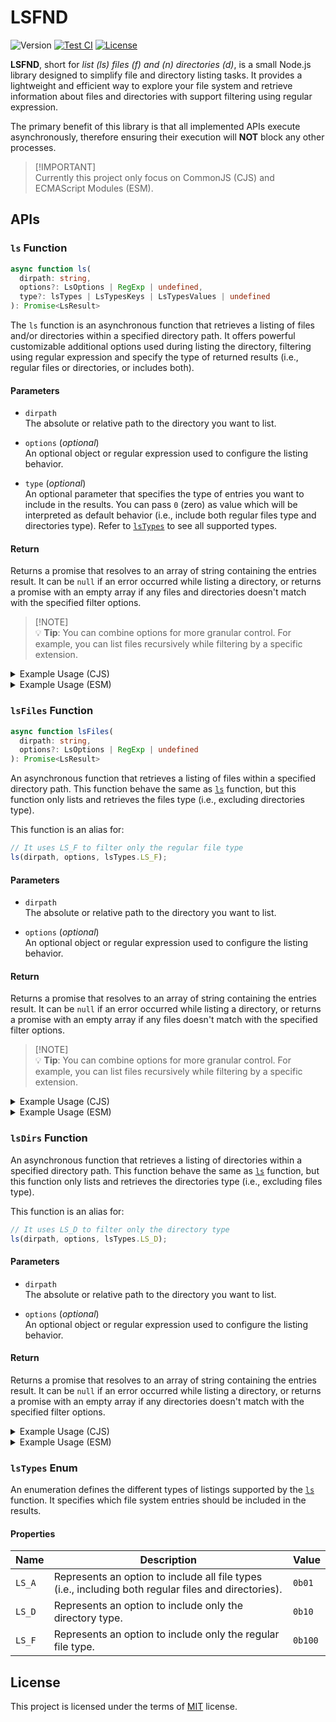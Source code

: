 # LSFND

![Version](https://img.shields.io/github/package-json/v/mitsuki31/lsfnd?logo=npm&label=LSFND)
[![Test CI](https://github.com/mitsuki31/lsfnd/actions/workflows/test.yml/badge.svg)](https://github.com/mitsuki31/lsfnd/actions/workflows/test.yml)
[![License](https://img.shields.io/github/license/mitsuki31/lsfnd?logo=github&logoColor=f9f9f9&label=License&labelColor=yellow&color=white)](https://github.com/mitsuki31/lsfnd/tree/master/LICENSE)

**LSFND**, short for _list (ls) files (f) and (n) directories (d)_, is a small
Node.js library designed to simplify file and directory listing tasks. It provides a
lightweight and efficient way to explore your file system and retrieve information
about files and directories with support filtering using regular expression.

The primary benefit of this library is that all implemented APIs execute asynchronously,
therefore ensuring their execution will **NOT** block any other processes.

> [!IMPORTANT]\
> Currently this project only focus on CommonJS (CJS) and ECMAScript Modules (ESM).

## APIs

### `ls` Function
```ts
async function ls(
  dirpath: string,
  options?: LsOptions | RegExp | undefined,
  type?: lsTypes | LsTypesKeys | LsTypesValues | undefined
): Promise<LsResult>
```

The `ls` function is an asynchronous function that retrieves a listing of files
and/or directories within a specified directory path. It offers powerful customizable
additional options used during listing the directory, filtering using regular
expression and specify the type of returned results (i.e., regular files or directories,
or includes both).

#### Parameters

- `dirpath`\
  The absolute or relative path to the directory you want to list.

- `options` (_optional_)\
  An optional object or regular expression used to configure the listing behavior.

- `type` (_optional_)\
  An optional parameter that specifies the type of entries you want to include
  in the results. You can pass `0` (zero) as value which will be interpreted as
  default behavior (i.e., include both regular files type and directories type).
  Refer to [`lsTypes`](#lsTypes-enum) to see all supported types.

#### Return

Returns a promise that resolves to an array of string containing the entries result.
It can be `null` if an error occurred while listing a directory, or returns a
promise with an empty array if any files and directories doesn't match with the
specified filter options.

> [!NOTE]\
> 💡 **Tip**: You can combine options for more granular control. For example,
> you can list files recursively while filtering by a specific extension.

<details>
<summary>Example Usage (CJS)</summary>

```js
const { ls, lsTypes } = require('lsfnd');

(async () => {
  // List all files and directories in the current directory
  const allFiles = await ls('.');
  console.log(allFiles);
  
  // List only JavaScript files in the current directory recursively
  const jsFiles = await ls('.', {
    recursive: true,
    match: /\.js$/
  }, lsTypes.LS_F);
  console.log(jsFiles);
})();
```
</details>

<details>
<summary>Example Usage (ESM)</summary>

```js
import { ls, lsTypes } from 'lsfnd';

// List all files and directories in the current directory
const allFiles = await ls('.');
console.log(allFiles);

// List only JavaScript files in the current directory recursively
const jsFiles = await ls('.', {
  recursive: true,
  match: /\.js$/
}, lsTypes.LS_F);
console.log(jsFiles);
```
</details>

### `lsFiles` Function
```ts
async function lsFiles(
  dirpath: string,
  options?: LsOptions | RegExp | undefined
): Promise<LsResult>
```

An asynchronous function that retrieves a listing of files within a specified
directory path. This function behave the same as [`ls`](#ls-function) function,
but this function only lists and retrieves the files type (i.e., excluding directories type).

This function is an alias for:
```js
// It uses LS_F to filter only the regular file type
ls(dirpath, options, lsTypes.LS_F);
```

#### Parameters

- `dirpath`\
  The absolute or relative path to the directory you want to list.

- `options` (_optional_)\
  An optional object or regular expression used to configure the listing behavior.

#### Return

Returns a promise that resolves to an array of string containing the entries result.
It can be `null` if an error occurred while listing a directory, or returns a
promise with an empty array if any files doesn't match with the specified filter
options.

> [!NOTE]\
> 💡 **Tip**: You can combine options for more granular control. For example,
> you can list files recursively while filtering by a specific extension.

<details>
<summary>Example Usage (CJS)</summary>

```js
const { lsFiles } = require('lsfnd');

(async () => {
  // Search and list LICENSE and README file in current directory
  const files = await lsFiles('.', /(README|LICENSE)(\.md|\.txt)*$/);
  console.log(files);
})();
```
</details>

<details>
<summary>Example Usage (ESM)</summary>

```js
import { lsFiles } from 'lsfnd';

// Search and list LICENSE and README file in current directory
const files = await lsFiles('.', /(README|LICENSE)(\.md)*$/);
console.log(files);
```
</details>

### `lsDirs` Function

An asynchronous function that retrieves a listing of directories within a specified
directory path. This function behave the same as [`ls`](#ls-function) function, but this
function only lists and retrieves the directories type (i.e., excluding files type).

This function is an alias for:
```js
// It uses LS_D to filter only the directory type
ls(dirpath, options, lsTypes.LS_D);
```

#### Parameters

- `dirpath`\
  The absolute or relative path to the directory you want to list.

- `options` (_optional_)\
  An optional object or regular expression used to configure the listing behavior.

#### Return

Returns a promise that resolves to an array of string containing the entries result.
It can be `null` if an error occurred while listing a directory, or returns a
promise with an empty array if any directories doesn't match with the specified
filter options.

<details>
<summary>Example Usage (CJS)</summary>

```js
const { lsDirs } = require('lsfnd');

(async () => {
  // List all installed NPM packages in 'node_modules' directory
  // excluding '.bin' directory and organization packages (prefixed with '@')
  const npmPkgs = await lsDirs('node_modules', { exclude: /(\.bin|@.+)/ });
  console.log(npmPkgs);
})();
```
</details>

<details>
<summary>Example Usage (ESM)</summary>

```js
import { lsDirs } from 'lsfnd';

// List all installed NPM packages in 'node_modules' directory
// excluding '.bin' directory and organization packages (prefixed with '@')
const npmPkgs = await lsDirs('node_modules', { exclude: /(\.bin|@.+)/ });
console.log(npmPkgs);
```
</details>

### `lsTypes` Enum

An enumeration defines the different types of listings supported by the
[`ls`](#ls-function) function. It specifies which file system entries should be
included in the results.

#### Properties

|   Name   |   Description   |   Value   |
| -------- | --------------- | --------- |
| `LS_A`   | Represents an option to include all file types (i.e., including both regular files and directories). | `0b01` |
| `LS_D`   | Represents an option to include only the directory type. | `0b10` |
| `LS_F`   | Represents an option to include only the regular file type. | `0b100` |

## License

This project is licensed under the terms of [MIT](./LICENSE) license.
